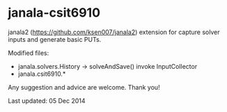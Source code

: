 janala-csit6910
===============

janala2 (https://github.com/ksen007/janala2)
extension for capture solver inputs and generate basic PUTs.

Modified files:
- janala.solvers.History -> solveAndSave() invoke InputCollector
- janala.csit6910.*

Any suggestion and advice are welcome. Thank you!

Last updated: 05 Dec 2014
